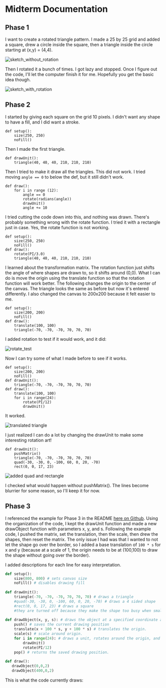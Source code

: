 # Midterm Documentation

## Phase 1

I want to create a rotated triangle pattern. I made a 25 by 25 grid and added a square, drew a circle inside the square, then a triangle inside the circle starting at (x,y) = (4,4). 

![sketch_without_rotation](img/Phase1_01.png)

Then I rotated it a bunch of times. I got lazy and stopped. Once I figure out the code, I'll let the computer finish it for me. Hopefully you get the basic idea though.

![sketch_with_rotation](img/Phase1_02.png)

## Phase 2

I started by giving each square on the grid 10 pixels. I didn't want any shape to have a fill, and I did want a stroke.

```
def setup():
    size(250, 250)
    noFill()
```

Then I made the first triangle.

```
def drawUnit():
    triangle(40, 40, 40, 210, 210, 210)
```
    
Then I tried to make it draw all the triangles. This did not work. I tried moving ```angle == 0``` to below the def, but it still didn't work.

```
def draw():
    for i in range (12):
        angle == 0
        rotate(radians(angle))
        drawUnit()
        angle += 10
```

I tried cutting the code down into this, and nothing was drawn. There's probably something wrong with the rotate function. I tried it with a rectangle just in case. Yes, the rotate function is not working.
```
def setup():
    size(250, 250)
    noFill()
def draw():
    rotate(PI/3.0)
    triangle(40, 40, 40, 210, 210, 210)
```

I learned about the transformation matrix. The rotation function just shifts the angle of where shapes are drawn to, so it shifts around (0,0). What I can do is move the origin using the translate function so that the rotation function will work better. The following changes the origin to the center of the canvas. The triangle looks the same as before but now it's entered differently. I also changed the canvas to 200x200 because it felt easier to me.

```
def setup():
    size(200, 200)
    noFill()
def draw():
    translate(100, 100)
    triangle(-70, -70, -70, 70, 70, 70)
```
I added rotation to test if it would work, and it did:

![rotate_test](img/Phase2_01.png)

Now I can try some of what I made before to see if it works.
```
def setup():
    size(200, 200)
    noFill()
def drawUnit():
    triangle(-70, -70, -70, 70, 70, 70)
def draw():
    translate(100, 100)
    for i in range(24):
        rotate(PI/12)
        drawUnit()
```
It worked.

![translated triangle](img/Phase2_02.png)

I just realized I can do a lot by changing the drawUnit to make some interesting rotation art!
```
def drawUnit():
    pushMatrix()
    triangle(-70, -70, -70, 70, 70, 70)
    quad(-30, -30, 0, -100, 60, 0, 20, -70)
    rect(0, 0, 17, 23)
```

![added quad and rectangle](img/Phase2_03.png)

I checked what would happen without pushMatrix(). The lines become blurrier for some reason, so I'll keep it for now.

## Phase 3
I referenced the example for Phase 3 in the README [here on Github](https://github.com/rdwrome/261sp24/tree/main/07Midterm). Using the organization of the code, I kept the drawUnit function and made a new drawObject function with parameters x, y, and s. Following the example code, I pushed the matrix, set the translation, then the scale, then drew the shapes, then reset the matrix. The only issue I had was that I wanted to not let the shape go over the border, so I added a base translation of `100 * s` for x and y (because at a scale of 1, the origin needs to be at (100,100) to draw the shape without going over the border).

I added descriptions for each line for easy interpretation.

```python
def setup():
    size(800, 800) # sets canvas size
    noFill() # disables drawing fill
    
def drawUnit():
    triangle(-70, -70, -70, 70, 70, 70) # draws a triangle
    #quad(-30, -30, 0, -100, 60, 0, 20, -70) # draws a 4 sided shape
    #rect(0, 0, 17, 23) # draws a square
    #they are turned off because they make the shape too busy when small scaled.
    
def drawObject(x, y, s): # draws the object at a specified coordinate and scale.
    push() # saves the current drawing position
    translate(x + 100 * s, y + 100 * s) # translates the origin.
    scale(s) # scale around origin.
    for i in range(24): # draws a unit, rotates around the origin, and repeats.
        drawUnit()
        rotate(PI/12)
    pop() # returns the saved drawing position.
    
def draw():
   drawObject(0,0,2)
   drawObject(400,0,2)
```
This is what the code currently draws:


